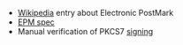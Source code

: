  - [Wikipedia](http://en.wikipedia.org/wiki/Digital_Postmarks) entry about Electronic PostMark
 - [EPM spec](http://docs.oasis-open.org/dss/v1.0/oasis-dss-profiles-epm-spec-v1.0-os.html)
 - Manual verification of PKCS7 [signing](http://qistoph.blogspot.it/2012/01/manual-verify-pkcs7-signed-data-with.html)
